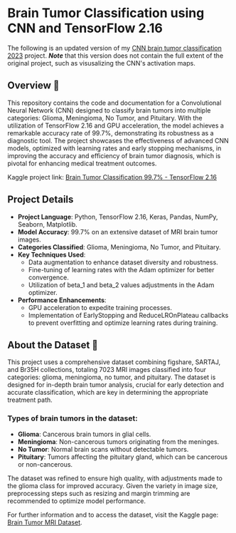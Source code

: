 # Brain Tumor Classification using CNN and TensorFlow 2.16

The following is an updated version of my [CNN brain tumor classification 2023](https://github.com/GusLovesMath/CNN_Brain_Tumor) project. ***Note*** that this version does not contain the full extent of the original project, such as visusalizing the CNN's activation maps.

## Overview 🧠

This repository contains the code and documentation for a Convolutional Neural Network (CNN) designed to classify brain tumors into multiple categories: Glioma, Meningioma, No Tumor, and Pituitary. With the utilization of TensorFlow 2.16 and GPU acceleration, the model achieves a remarkable accuracy rate of 99.7%, demonstrating its robustness as a diagnostic tool. The project showcases the effectiveness of advanced CNN models, optimized with learning rates and early stopping mechanisms, in improving the accuracy and efficiency of brain tumor diagnosis, which is pivotal for enhancing medical treatment outcomes.

Kaggle project link: [Brain Tumor Classification 99.7% - TensorFlow 2.16](https://www.kaggle.com/code/guslovesmath/tumor-classification-99-6-tensorflow-2-16)

## Project Details 

- **Project Language**: Python, TensorFlow 2.16, Keras, Pandas, NumPy, Seaborn, Matplotlib.
- **Model Accuracy**: 99.7% on an extensive dataset of MRI brain tumor images.
- **Categories Classified**: Glioma, Meningioma, No Tumor, and Pituitary.
- **Key Techniques Used**:
  - Data augmentation to enhance dataset diversity and robustness.
  - Fine-tuning of learning rates with the Adam optimizer for better convergence.
  - Utilization of beta_1 and beta_2 values adjustments in the Adam optimizer.
- **Performance Enhancements**:
  - GPU acceleration to expedite training processes.
  - Implementation of EarlyStopping and ReduceLROnPlateau callbacks to prevent overfitting and optimize learning rates during training.

## About the Dataset 📁

This project uses a comprehensive dataset combining figshare, SARTAJ, and Br35H collections, totaling 7023 MRI images classified into four categories: glioma, meningioma, no tumor, and pituitary. The dataset is designed for in-depth brain tumor analysis, crucial for early detection and accurate classification, which are key in determining the appropriate treatment path.

### Types of brain tumors in the dataset:
- **Glioma**: Cancerous brain tumors in glial cells.
- **Meningioma**: Non-cancerous tumors originating from the meninges.
- **No Tumor**: Normal brain scans without detectable tumors.
- **Pituitary**: Tumors affecting the pituitary gland, which can be cancerous or non-cancerous.
  
The dataset was refined to ensure high quality, with adjustments made to the glioma class for improved accuracy. Given the variety in image size, preprocessing steps such as resizing and margin trimming are recommended to optimize model performance.

For further information and to access the dataset, visit the Kaggle page: [Brain Tumor MRI Dataset](https://www.kaggle.com/datasets/masoudnickparvar/brain-tumor-mri-dataset).
